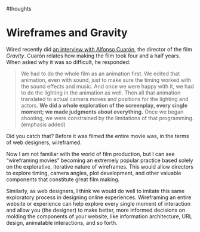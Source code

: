 #thoughts

# Wireframes and Gravity

Wired recently did [an interview with Alfonso Cuarón](http://www.wired.com/underwire/2013/10/center_of_gravity/), the director of the film *Gravity*. Cuarón relates how making the film took four and a half years. When asked why it was so difficult, he responded:

> We had to do the whole film as an animation first. We edited that animation, even with sound, just to make sure the timing worked with the sound effects and music. And once we were happy with it, we had to do the lighting in the animation as well. Then all that animation translated to actual camera moves and positions for the lighting and actors. **We did a whole exploration of the screenplay, every single moment; we made judgments about everything.** Once we began shooting, we were constrained by the limitations of that programming. (emphasis added)

Did you catch that? Before it was filmed the entire movie was, in the terms of web designers, wireframed.

Now I am not familiar with the world of film production, but I can see “wireframing movies” becoming an extremely popular practice based solely on the explorative, iterative nature of wireframes. This would allow directors to explore timing, camera angles, plot development, and other valuable components that constitute great film making.

Similarly, as web designers, I think we would do well to imitate this same exploratory process in designing online experiences. Wireframing an entire website or experience can help explore every single moment of interaction and allow you (the designer) to make better, more informed decisions on molding the components of your website, like information architecture, URL design, animatable interactions, and so forth.
